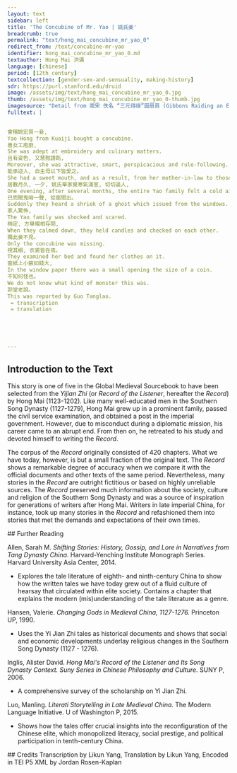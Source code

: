 ```yaml
---
layout: text
sidebar: left
title: 'The Concubine of Mr. Yao | 姚氏妾'
breadcrumb: true
permalink: "text/hong_mai_concubine_mr_yao_0"
redirect_from: /text/concubine-mr-yao
identifier: hong_mai_concubine_mr_yao_0.md
textauthor: Hong Mai 洪邁
language: [chinese]
period: [12th_century]
textcollection: [gender-sex-and-sensuality, making-history]
sdr: https://purl.stanford.edu/druid 
image: /assets/img/text/hong_mai_concubine_mr_yao_0.jpg
thumb: /assets/img/text/hong_mai_concubine_mr_yao_0-thumb.jpg
imagesource: "Detail from 南宋 佚名 “三元得祿”圖扇頁 (Gibbons Raiding an Egret's Nest), Artist Unknown, late 12th century, Metropolitan Museum of Art, Accession Number: 13.100.104 [Public Domain]"
fulltext: |
  

會稽姚宏買一妾,
Yao Hong from Kuaiji bought a concubine.
善女工庖廚,
She was adept at embroidery and culinary matters.
且有姿色, 又慧黠謹飭,
Moreover, she was attractive, smart, perspicacious and rule-following.
能承迎人, 自主母以下皆愛之。
She had a sweet mouth, and as a result, from her mother-in-law to those under her, all liked her very much.
居數月久, 一夕, 姚氏舉家覺寒氣滿室, 切切逼人,
One evening, after several months, the entire Yao family felt a cold air in the room which pressed every single one of them.
巳而聞鬼哨一聲, 從窗間出。
Suddenly they heard a shriek of a ghost which issued from the windows.
家人驚怖,
The Yao family was shocked and scared.
稍定, 方舉燭相存問,
When they calmed down, they held candles and checked on each other.
獨此妾不見。
Only the concubine was missing.
視其榻, 衣裘皆在焉。
They examined her bed and found her clothes on it.
窗紙上小竅如錢大,
In the window paper there was a small opening the size of a coin.
不知何怪也。
We do not know what kind of monster this was.
郭堂老說。
This was reported by Guo Tanglao.
 = transcription
 = translation





--- 
```

## Introduction to the Text 
<p>This story is one of five in the Global Medieval Sourcebook to have been selected from the <em>Yijian Zhi</em> (or <em>Record of the Listener</em>, hereafter the <em>Record</em>) by Hong Mai (1123-1202). Like many well-educated men in the Southern Song Dynasty (1127-1279), Hong Mai grew up in a prominent family, passed the civil service examination, and obtained a post in the imperial government. However, due to misconduct during a diplomatic mission, his career came to an abrupt end. From then on, he retreated to his study and devoted himself to writing the <em>Record</em>.</p> <p>The corpus of the <em>Record</em> originally consisted of 420 chapters. What we have today, however, is but a small fraction of the original text. The <em>Record</em> shows a remarkable degree of accuracy when we compare it with the official documents and other texts of the same period. Nevertheless, many stories in the <em>Record</em> are outright fictitious or based on highly unreliable sources. The <em>Record</em> preserved much information about the society, culture and religion of the Southern Song Dynasty and was a source of inspiration for generations of writers after Hong Mai. Writers in late imperial China, for instance, took up many stories in the <em>Record</em> and refashioned them into stories that met the demands and expectations of their own times.</p>
## Further Reading 
<p>Allen, Sarah M. <em>Shifting Stories: History, Gossip, and Lore in Narratives from Tang Dynasty China</em>. Harvard-Yenching Institute Monograph Series. Harvard University Asia Center, 2014.</p> <ul> <li>Explores the tale literature of eighth- and ninth-century China to show how the written tales we have today grew out of a fluid culture of hearsay that circulated within elite society. Contains a chapter that explains the modern (mis)understanding of the tale literature as a genre.</li> </ul> <p>Hansen, Valerie. <em>Changing Gods in Medieval China, 1127-1276.</em> Princeton UP, 1990.</p> <ul> <li>Uses the Yi Jian Zhi tales as historical documents and shows that social and economic developments underlay religious changes in the Southern Song Dynasty (1127 - 1276).</li> </ul> <p>Inglis, Alister David. <em>Hong Mai's Record of the Listener and Its Song Dynasty Context. Suny Series in Chinese Philosophy and Culture.</em> SUNY P, 2006.</p> <ul> <li>A comprehensive survey of the scholarship on Yi Jian Zhi. </li> </ul> <p>Luo, Manling. <em>Literati Storytelling in Late Medieval China.</em> The Modern Language Initiative. U of Washington P, 2015.</p> <ul> <li>Shows how the tales offer crucial insights into the reconfiguration of the Chinese elite, which monopolized literacy, social prestige, and political participation in tenth-century China.</li> </ul>
## Credits
Transcription by Likun Yang, Translation by Likun Yang, Encoded in TEI P5 XML by Jordan Rosen-Kaplan
